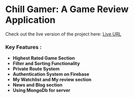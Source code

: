# Chill Gamer: A Game Review Application



 Check out the live version of the project here: [Live URL](https://chill-gamer-b6b59.web.app/)

### Key Features :
- **Highest Rated Game Section**
- **Filter and Sorting Functionality**
- **Private Route System**
- **Authentication System on Firebase**
- **My Watchlist and My review section**
- **News and Blog section**
- **Using MongoDb for server**
  



  